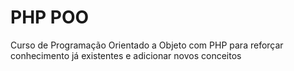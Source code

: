 # PHP POO
 Curso de Programação Orientado a Objeto com PHP para reforçar conhecimento já existentes e adicionar novos conceitos